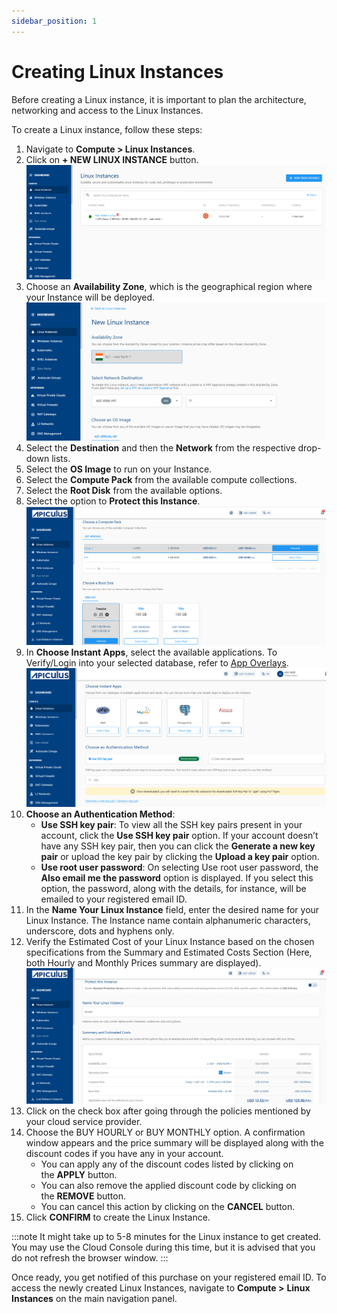 ```yaml
---
sidebar_position: 1
---
```

# Creating Linux Instances

Before creating a Linux instance, it is important to plan the architecture, networking and access to the Linux Instances. 

To create a Linux instance, follow these steps:

1. Navigate to **Compute > Linux Instances**.
2. Click on **+ NEW LINUX INSTANCE** button.
   ![Create Linux Instance](img/CreatingLinuxInstances1.png)
3. Choose an **Availability Zone**, which is the geographical region where your Instance will be deployed. ![Create Linux Instance](img/CreatingLinuxInstances2.png)
4. Select the **Destination** and then the **Network** from the respective drop-down lists.
5. Select the **OS Image** to run on your Instance.
6. Select the **Compute Pack** from the available compute collections.
7. Select the  **Root Disk** from the available options.
8. Select the option to **Protect this Instance**.
   ![Compute Pack](img/ComputePack.png)
9. In **Choose Instant Apps**, select the available applications. To Verify/Login into your selected database, refer to [App Overlays](AppOverlays.md).
    ![Instant Apps](img/InstantApps.png)
10. **Choose an Authentication Method**:
    - **Use SSH key pair**: To view all the SSH key pairs present in your account, click the **Use SSH key pair** option. If your account doesn’t have any SSH key pair, then you can click the **Generate a new key pair** or upload the key pair by clicking the **Upload a key pair** option.
    - **Use root user password**: On selecting Use root user password, the **Also email me the password** option is displayed. If you select this option, the password, along with the details, for instance, will be emailed to your registered email ID.
11. In the **Name Your Linux Instance** field, enter the desired name for your Linux Instance. The Instance name contain alphanumeric characters, underscore, dots and hyphens only. 
12. Verify the Estimated Cost of your Linux Instance based on the chosen specifications from the Summary and Estimated Costs Section (Here, both Hourly and Monthly Prices summary are displayed).
	![Summary](img/Summary.png)
13. Click on the check box after going through the policies mentioned by your cloud service provider.
14. Choose the BUY HOURLY or BUY MONTHLY option. A confirmation window appears and the price summary will be displayed along with the discount codes if you have any in your account. 
    - You can apply any of the discount codes listed by clicking on the **APPLY** button. 
    - You can also remove the applied discount code by clicking on the **REMOVE** button. 
    - You can cancel this action by clicking on the **CANCEL** button.
15. Click **CONFIRM** to create the Linux Instance.

:::note
It might take up to 5-8 minutes for the Linux instance to get created. You may use the Cloud Console during this time, but it is advised that you do not refresh the browser window.
:::

Once ready, you get notified of this purchase on your registered email ID. To access the newly created Linux Instances, navigate to **Compute >** **Linux Instances** on the main navigation panel.





